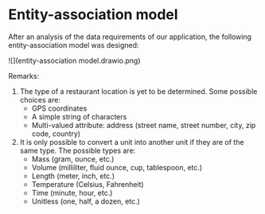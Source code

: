 # Entity-association model

After an analysis of the data requirements of our application, the following entity-association model was designed:

![](entity-association model.drawio.png)

Remarks:

1. The type of a restaurant location is yet to be determined. Some possible choices are:
   - GPS coordinates
   - A simple string of characters
   - Multi-valued attribute: address (street name, street number, city, zip code, country)
2. It is only possible to convert a unit into another unit if they are of the same type. The possible types are:
   - Mass (gram, ounce, etc.)
   - Volume (milliliter, fluid ounce, cup, tablespoon, etc.)
   - Length (meter, inch, etc.)
   - Temperature (Celsius, Fahrenheit)
   - Time (minute, hour, etc.)
   - Unitless (one, half, a dozen, etc.)